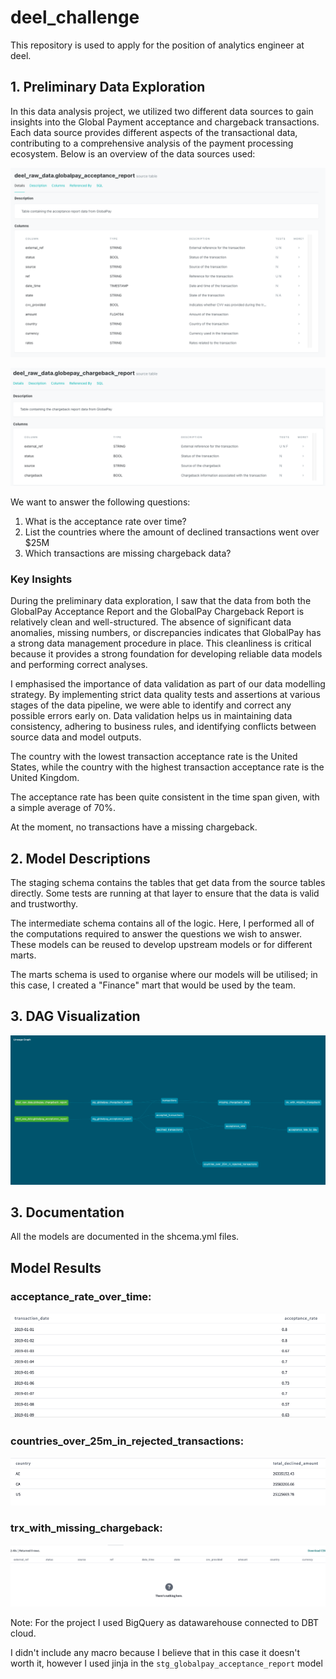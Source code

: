 # deel_challenge
This repository is used to apply for the position of analytics engineer at deel.

## 1. Preliminary Data Exploration


In this data analysis project, we utilized two different data sources to gain insights into the Global Payment acceptance and chargeback transactions. Each data source provides different aspects of the transactional data, contributing to a comprehensive analysis of the payment processing ecosystem. Below is an overview of the data sources used: 

![acceptance_report](acceptance_report.png)

![chargeback_report](chargeback_report.png)


We want to answer the following questions: 

1. What is the acceptance rate over time?
2. List the countries where the amount of declined transactions went over $25M
3. Which transactions are missing chargeback data?

### Key Insights

During the preliminary data exploration, I saw that the data from both the GlobalPay Acceptance Report and the GlobalPay Chargeback Report is relatively clean and well-structured. The absence of significant data anomalies, missing numbers, or discrepancies indicates that GlobalPay has a strong data management procedure in place. This cleanliness is critical because it provides a strong foundation for developing reliable data models and performing correct analyses.

I emphasised the importance of data validation as part of our data modelling strategy. By implementing strict data quality tests and assertions at various stages of the data pipeline, we were able to identify and correct any possible errors early on. Data validation helps us in maintaining data consistency, adhering to business rules, and identifying conflicts between source data and model outputs.

The country with the lowest transaction acceptance rate is the United States, while the country with the highest transaction acceptance rate is the United Kingdom.

The acceptance rate has been quite consistent in the time span given, with a simple average of 70%.

At the moment, no transactions have a missing chargeback.

## 2. Model Descriptions

The staging schema contains the tables that get data from the source tables directly. Some tests are running at that layer to ensure that the data is valid and trustworthy.

The intermediate schema contains all of the logic. Here, I performed all of the computations required to answer the questions we wish to answer. These models can be reused to develop upstream models or for different marts.

The marts schema is used to organise where our models will be utilised; in this case, I created a "Finance" mart that would be used by the team. 


## 3. DAG Visualization

![DAG](DAG.png)


## 3. Documentation
All the models are documented in the shcema.yml files. 

## Model Results 

### acceptance_rate_over_time:

![1](1.png)

### countries_over_25m_in_rejected_transactions:

![2](2.png)

### trx_with_missing_chargeback:

![3](3.png)



Note: For the project I used BigQuery as datawarehouse connected to DBT cloud.

I didn't include any macro because I believe that in this case it doesn't worth it, however I used jinja in the `stg_globalpay_acceptance_report` model
